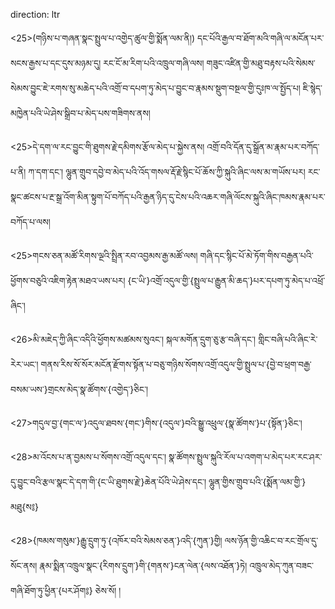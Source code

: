 direction: ltr

<25>(གཉིས་པ་གཞན་སྣང་སྤྲུལ་པ་འགྱེད་ཚུལ་གྱི་སྨོན་ལམ་ནི།) དང་པོའི་རྒྱལ་བ་ཐོག་མའི་གཞི་ལ་མངོན་པར་སངས་རྒྱས་པ་དང་དུས་མཉམ་དུ། རང་ངོ་མ་རིག་པའི་འཁྲུལ་གཞི་ལས། གཟུང་འཛིན་གྱི་མཐུ་བརྟས་པའི་སེམས་སེམས་བྱུང་ཇེ་རགས་སུ་མཆེད་པའི་འགྲོ་བ་དཔག་ཏུ་མེད་པ་བྱུང་བ་རྣམས་སྡུག་བསྔལ་གྱི་དུཿཁ་ལ་སྤྱོད་པ། ཇི་སྙེད་མཁྱེན་པའི་ཡེ་ཤེས་སྒྲིབ་པ་མེད་པས་གཟིགས་ནས། 

<25>དེ་དག་ལ་རང་བྱུང་གི་ཐུགས་རྗེ་དམིགས་རྩོལ་མེད་པ་སྐྱེས་ནས། འགྲོ་བའི་དོན་དུ་སྒྲོན་མ་རྣམ་པར་བཀོད་པ་ནི། ཀ་དག་དང་། ལྷུན་གྲུབ་དབྱེ་བ་མེད་པའི་འོད་གསལ་རྡོ་རྗེ་སྙིང་པོ་ཆོས་ཀྱི་སྐུའི་ཞིང་ལས་མ་གཡོས་པར། རང་སྣང་ཚངས་པ་རྔ་སྒྲ་འོག་མིན་སྟུག་པོ་བཀོད་པའི་རྒྱན་ཉིད་དུ་ངེས་པའི་འཆར་གཞི་ལོངས་སྐུའི་ཞིང་ཁམས་རྣམ་པར་བཀོད་པ་ལས། 

<25>གངས་ཅན་མཚོ་རིགས་ལྔའི་སྤྲིན་རབ་འབྱམས་རྒྱ་མཚོ་ལས། གཞི་དང་སྙིང་པོ་མེ་ཏོག་གིས་བརྒྱན་པའི་ཕྱོགས་བཅུའི་འཇིག་རྟེན་མཐའ་ཡས་པར། {ང་ཡི་}འགྲོ་འདུལ་གྱི་{སྤྲུལ་པ་རྒྱུན་མི་ཆད་}པར་དཔག་ཏུ་མེད་པ་འཕྲོ་ཞིང་། 

<26>མི་མཇེད་ཀྱི་ཞིང་འདིའི་ཕྱོགས་མཚམས་སུའང་། སྐལ་མགོན་དྲུག་ཅུ་རྩ་བཞི་དང་། གླིང་བཞི་པའི་ཞིང་རེ་རེར་ཡང་། གནས་རིས་སོ་སོར་མངོན་རྫོགས་སྟོན་པ་བཅུ་གཉིས་སོགས་འགྲོ་འདུལ་གྱི་སྤྲུལ་པ་{བྱེ་བ་ཕྲག་བརྒྱ་བསམ་ཡས་}གྲངས་མེད་སྣ་ཚོགས་{འགྱེད་}ཅིང་། 

<27>གདུལ་བྱ་{གང་ལ་}འདུལ་ཐབས་{གང་}གིས་{འདུལ་}བའི་སྒྱུ་འཕྲུལ་{སྣ་ཚོགས་}པ་{སྟོན་}ཅིང་། 

<28>མ་འོངས་པ་ན་བྱམས་པ་སོགས་འགྲོ་འདུལ་དང་། སྣ་ཚོགས་སྤྲུལ་སྐུའི་རོལ་པ་འགག་པ་མེད་པར་རང་ཤར་དུ་བྱུང་བའི་རྩལ་སྣང་དེ་དག་གི་{ང་ཡི་ཐུགས་རྗེ་}ཆེན་པོའི་ཡེ་ཤེས་དང་། ལྷུན་གྱིས་གྲུབ་པའི་{སྨོན་ལམ་གྱི་}མཐུ{ས༔} 

<28>{ཁམས་གསུམ་}རྒྱུ་དྲུག་ཏུ་{འཁོར་བའི་སེམས་ཅན་}འདི་{ཀུན་}གྱི། ལས་ཉོན་གྱི་འཆིང་བ་རང་གྲོལ་དུ་སོང་ནས། རྣམ་སྨིན་འཁྲུལ་སྣང་{རིགས་དྲུག་}གི་{གནས་}ངན་ལེན་{ལས་འཐོན་}ཏེ། འཁྲུལ་མེད་ཀུན་བཟང་གཞི་ཐོག་ཏུ་ཕྱིན་{པར་ཤོག༔} ཅེས་སོ། །
